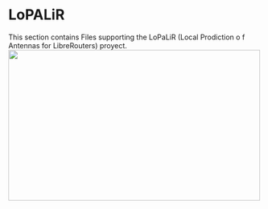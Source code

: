 # LoPALiR
This section contains Files supporting the LoPaLiR (Local Prodiction o f Antennas for LibreRouters) proyect.
<img src="https://i.imgur.com/94INyTn.jpg" width="500" height="300">

